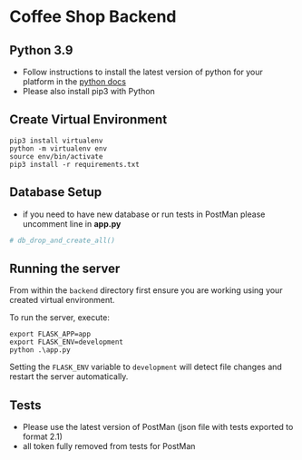 # Coffee Shop Backend

## Python 3.9

- Follow instructions to install the latest version of python for your platform in the [python docs](https://docs.python.org/3/using/unix.html#getting-and-installing-the-latest-version-of-python)
- Please also install pip3 with Python

## Create Virtual Environment

```shell
pip3 install virtualenv
python -m virtualenv env
source env/bin/activate
pip3 install -r requirements.txt
```

## Database Setup

- if you need to have new database or run tests in PostMan please uncomment line in **app.py**
```python
# db_drop_and_create_all()
```

## Running the server

From within the `backend` directory first ensure you are working using your created virtual environment.

To run the server, execute:

```shell
export FLASK_APP=app
export FLASK_ENV=development
python .\app.py
```

Setting the `FLASK_ENV` variable to `development` will detect file changes and restart the server automatically.

## Tests

- Please use the latest version of PostMan (json file with tests exported to format 2.1)
- all token fully removed from tests for PostMan
